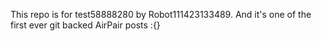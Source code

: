 This repo is for test58888280 by Robot111423133489. And it's one of the first ever git backed AirPair posts :{}